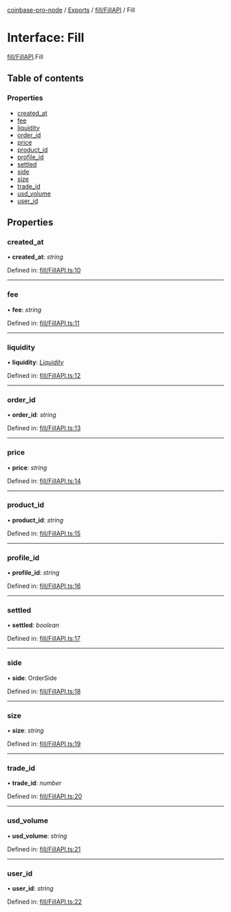 [coinbase-pro-node](../README.md) / [Exports](../modules.md) / [fill/FillAPI](../modules/fill_fillapi.md) / Fill

# Interface: Fill

[fill/FillAPI](../modules/fill_fillapi.md).Fill

## Table of contents

### Properties

- [created\_at](fill_fillapi.fill.md#created_at)
- [fee](fill_fillapi.fill.md#fee)
- [liquidity](fill_fillapi.fill.md#liquidity)
- [order\_id](fill_fillapi.fill.md#order_id)
- [price](fill_fillapi.fill.md#price)
- [product\_id](fill_fillapi.fill.md#product_id)
- [profile\_id](fill_fillapi.fill.md#profile_id)
- [settled](fill_fillapi.fill.md#settled)
- [side](fill_fillapi.fill.md#side)
- [size](fill_fillapi.fill.md#size)
- [trade\_id](fill_fillapi.fill.md#trade_id)
- [usd\_volume](fill_fillapi.fill.md#usd_volume)
- [user\_id](fill_fillapi.fill.md#user_id)

## Properties

### created\_at

• **created\_at**: *string*

Defined in: [fill/FillAPI.ts:10](https://github.com/bennycode/coinbase-pro-node/blob/c3d8f7c/src/fill/FillAPI.ts#L10)

___

### fee

• **fee**: *string*

Defined in: [fill/FillAPI.ts:11](https://github.com/bennycode/coinbase-pro-node/blob/c3d8f7c/src/fill/FillAPI.ts#L11)

___

### liquidity

• **liquidity**: [*Liquidity*](../enums/fill_fillapi.liquidity.md)

Defined in: [fill/FillAPI.ts:12](https://github.com/bennycode/coinbase-pro-node/blob/c3d8f7c/src/fill/FillAPI.ts#L12)

___

### order\_id

• **order\_id**: *string*

Defined in: [fill/FillAPI.ts:13](https://github.com/bennycode/coinbase-pro-node/blob/c3d8f7c/src/fill/FillAPI.ts#L13)

___

### price

• **price**: *string*

Defined in: [fill/FillAPI.ts:14](https://github.com/bennycode/coinbase-pro-node/blob/c3d8f7c/src/fill/FillAPI.ts#L14)

___

### product\_id

• **product\_id**: *string*

Defined in: [fill/FillAPI.ts:15](https://github.com/bennycode/coinbase-pro-node/blob/c3d8f7c/src/fill/FillAPI.ts#L15)

___

### profile\_id

• **profile\_id**: *string*

Defined in: [fill/FillAPI.ts:16](https://github.com/bennycode/coinbase-pro-node/blob/c3d8f7c/src/fill/FillAPI.ts#L16)

___

### settled

• **settled**: *boolean*

Defined in: [fill/FillAPI.ts:17](https://github.com/bennycode/coinbase-pro-node/blob/c3d8f7c/src/fill/FillAPI.ts#L17)

___

### side

• **side**: OrderSide

Defined in: [fill/FillAPI.ts:18](https://github.com/bennycode/coinbase-pro-node/blob/c3d8f7c/src/fill/FillAPI.ts#L18)

___

### size

• **size**: *string*

Defined in: [fill/FillAPI.ts:19](https://github.com/bennycode/coinbase-pro-node/blob/c3d8f7c/src/fill/FillAPI.ts#L19)

___

### trade\_id

• **trade\_id**: *number*

Defined in: [fill/FillAPI.ts:20](https://github.com/bennycode/coinbase-pro-node/blob/c3d8f7c/src/fill/FillAPI.ts#L20)

___

### usd\_volume

• **usd\_volume**: *string*

Defined in: [fill/FillAPI.ts:21](https://github.com/bennycode/coinbase-pro-node/blob/c3d8f7c/src/fill/FillAPI.ts#L21)

___

### user\_id

• **user\_id**: *string*

Defined in: [fill/FillAPI.ts:22](https://github.com/bennycode/coinbase-pro-node/blob/c3d8f7c/src/fill/FillAPI.ts#L22)

